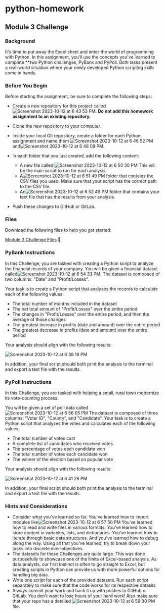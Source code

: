 # python-homework
## Module 3 Challenge


### Background

It's time to put away the Excel sheet and enter the world of programming with Python. In this assignment, you'll use the concepts you've learned to complete **two Python challenges, PyBank and PyPoll. Both tasks present a real-world situation where your newly developed Python scripting skills come in handy.

### Before You Begin

Before starting the assignment, be sure to complete the following steps:

* Create a new repository for this project called ![Screenshot 2023-10-12 at 6 43 53 PM](https://github.com/wsylliac/python-homework/assets/140991773/b63777f4-dc1c-42c3-8acc-5baf9ea66a78). **Do not add this homework assignment to an existing repository.**
* Clone the new repository to your computer.
* Inside your local Git repository, create a folder for each Python assignment and name them ![Screenshot 2023-10-12 at 6 46 52 PM](https://github.com/wsylliac/python-homework/assets/140991773/11a5d51f-5d40-45b7-937f-fb49938d1fa6) and![Screenshot 2023-10-12 at 6 48 08 PM](https://github.com/wsylliac/python-homework/assets/140991773/14775c27-1baf-48ab-9830-ab310ba59a9e).
* In each folder that you just created, add the following content:
  * A new file called ![Screenshot 2023-10-12 at 6 50 30 PM](https://github.com/wsylliac/python-homework/assets/140991773/8df4e325-38f1-4979-bebe-f90540330f88) This will be the main script to run for each analysis.
  * A![Screenshot 2023-10-12 at 6 51 49 PM](https://github.com/wsylliac/python-homework/assets/140991773/58c52822-82c0-44ef-85c3-77ddc6df2637) folder that contains the CSV files you used. Make sure that your script has the correct path to the CSV file.
  * An![Screenshot 2023-10-12 at 6 52 46 PM](https://github.com/wsylliac/python-homework/assets/140991773/ea7e1acd-3fbd-4f4a-a2c9-f1ba23b253f3)
 folder that contains your text file that has the results from your analysis.

* Push these changes to GitHub or GitLab.

### Files

Download the following files to help you get started:

[Module 3 Challenge Files](https://static.bc-edx.com/data/dl-1-2/m3/lms/starter/Starter_Code.zip) :file_folder:

### PyBank Instructions

In this Challenge, you are tasked with creating a Python script to analyze the financial records of your company. You will be given a financial dataset called![Screenshot 2023-10-12 at 6 54 33 PM](https://github.com/wsylliac/python-homework/assets/140991773/a4314110-81d8-4bd8-a1e7-1e95b248afaf). The dataset is composed of two columns: "Date" and "Profit/Losses". 

Your task is to create a Python script that analyzes the records to calculate each of the following values:

* The total number of months included in the dataset
* The net total amount of "Profit/Losses" over the entire period
* The changes in "Profit/Losses" over the entire period, and then the average of those changes
* The greatest increase in profits (date and amount) over the entire period
* The greatest decrease in profits (date and amount) over the entire period

Your analysis should align with the following results:

![Screenshot 2023-10-12 at 6 38 19 PM](https://github.com/wsylliac/python-homework/assets/140991773/e6c3a44c-7148-4007-b139-d3516b4d97c0)


In addition, your final script should both print the analysis to the terminal and export a text file with the results.

### PyPoll Instructions

In this Challenge, you are tasked with helping a small, rural town modernize its vote-counting process.

You will be given a set of poll data called ![Screenshot 2023-10-12 at 6 56 05 PM](https://github.com/wsylliac/python-homework/assets/140991773/8b2bb716-e04c-4c2c-8b73-3c56f3bf0d43) The dataset is composed of three columns: "Voter ID", "County", and "Candidate". Your task is to create a Python script that analyzes the votes and calculates each of the following values:

* The total number of votes cast
* A complete list of candidates who received votes
* The percentage of votes each candidate won
* The total number of votes each candidate won
* The winner of the election based on popular vote

Your analysis should align with the following results:

![Screenshot 2023-10-12 at 6 41 29 PM](https://github.com/wsylliac/python-homework/assets/140991773/3a5bbb9b-302b-41b0-a483-f80180b8b10b)


In addition, your final script should both print the analysis to the terminal and export a text file with the results.

### Hints and Considerations

* Consider what you've learned so far. You've learned how to import modules like![Screenshot 2023-10-12 at 6 57 50 PM](https://github.com/wsylliac/python-homework/assets/140991773/d3e8caae-4f3d-4310-b1f1-301d37eee80b) You’ve learned how to read and write files in various formats. You’ve learned how to store content in variables, lists, and dictionaries. You’ve learned how to iterate through basic data structures. And you’ve learned how to debug along the way. Using all that you've learned, try to break down your tasks into discrete mini-objectives.
* The datasets for these Challenges are quite large. This was done purposefully to showcase one of the limits of Excel-based analysis. As data analysts, our first instinct is often to go straight to Excel, but creating scripts in Python can provide us with more powerful options for handling big data.
* Write one script for each of the provided datasets. Run each script separately to make sure that the code works for its respective dataset.
* Always commit your work and back it up with pushes to GitHub or GitLab. You don't want to lose hours of your hard work! Also make sure that your repo has a detailed ![Screenshot 2023-10-12 at 6 59 30 PM](https://github.com/wsylliac/python-homework/assets/140991773/f58ae876-9c6f-475a-81fc-30f273528f2f) file.
